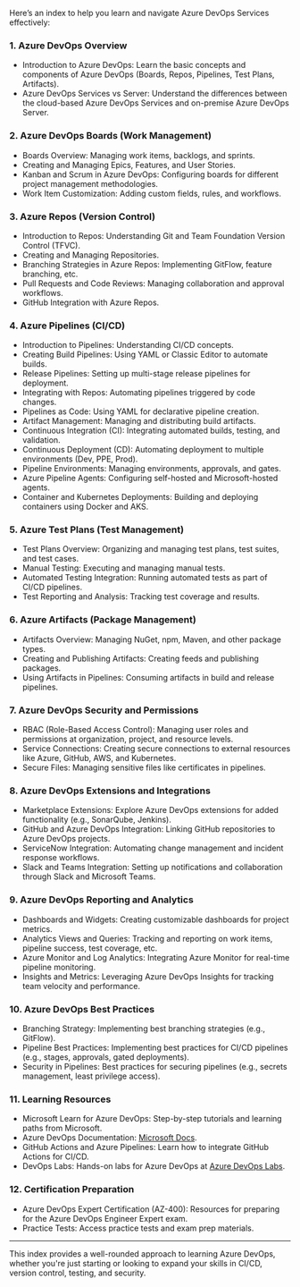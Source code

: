 Here’s an index to help you learn and navigate Azure DevOps Services effectively:

### 1. Azure DevOps Overview
   - Introduction to Azure DevOps: Learn the basic concepts and components of Azure DevOps (Boards, Repos, Pipelines, Test Plans, Artifacts).
   - Azure DevOps Services vs Server: Understand the differences between the cloud-based Azure DevOps Services and on-premise Azure DevOps Server.

### 2. Azure DevOps Boards (Work Management)
   - Boards Overview: Managing work items, backlogs, and sprints.
   - Creating and Managing Epics, Features, and User Stories.
   - Kanban and Scrum in Azure DevOps: Configuring boards for different project management methodologies.
   - Work Item Customization: Adding custom fields, rules, and workflows.

### 3. Azure Repos (Version Control)
   - Introduction to Repos: Understanding Git and Team Foundation Version Control (TFVC).
   - Creating and Managing Repositories.
   - Branching Strategies in Azure Repos: Implementing GitFlow, feature branching, etc.
   - Pull Requests and Code Reviews: Managing collaboration and approval workflows.
   - GitHub Integration with Azure Repos.

### 4. Azure Pipelines (CI/CD)
   - Introduction to Pipelines: Understanding CI/CD concepts.
   - Creating Build Pipelines: Using YAML or Classic Editor to automate builds.
   - Release Pipelines: Setting up multi-stage release pipelines for deployment.
   - Integrating with Repos: Automating pipelines triggered by code changes.
   - Pipelines as Code: Using YAML for declarative pipeline creation.
   - Artifact Management: Managing and distributing build artifacts.
   - Continuous Integration (CI): Integrating automated builds, testing, and validation.
   - Continuous Deployment (CD): Automating deployment to multiple environments (Dev, PPE, Prod).
   - Pipeline Environments: Managing environments, approvals, and gates.
   - Azure Pipeline Agents: Configuring self-hosted and Microsoft-hosted agents.
   - Container and Kubernetes Deployments: Building and deploying containers using Docker and AKS.

### 5. Azure Test Plans (Test Management)
   - Test Plans Overview: Organizing and managing test plans, test suites, and test cases.
   - Manual Testing: Executing and managing manual tests.
   - Automated Testing Integration: Running automated tests as part of CI/CD pipelines.
   - Test Reporting and Analysis: Tracking test coverage and results.

### 6. Azure Artifacts (Package Management)
   - Artifacts Overview: Managing NuGet, npm, Maven, and other package types.
   - Creating and Publishing Artifacts: Creating feeds and publishing packages.
   - Using Artifacts in Pipelines: Consuming artifacts in build and release pipelines.

### 7. Azure DevOps Security and Permissions
   - RBAC (Role-Based Access Control): Managing user roles and permissions at organization, project, and resource levels.
   - Service Connections: Creating secure connections to external resources like Azure, GitHub, AWS, and Kubernetes.
   - Secure Files: Managing sensitive files like certificates in pipelines.

### 8. Azure DevOps Extensions and Integrations
   - Marketplace Extensions: Explore Azure DevOps extensions for added functionality (e.g., SonarQube, Jenkins).
   - GitHub and Azure DevOps Integration: Linking GitHub repositories to Azure DevOps projects.
   - ServiceNow Integration: Automating change management and incident response workflows.
   - Slack and Teams Integration: Setting up notifications and collaboration through Slack and Microsoft Teams.

### 9. Azure DevOps Reporting and Analytics
   - Dashboards and Widgets: Creating customizable dashboards for project metrics.
   - Analytics Views and Queries: Tracking and reporting on work items, pipeline success, test coverage, etc.
   - Azure Monitor and Log Analytics: Integrating Azure Monitor for real-time pipeline monitoring.
   - Insights and Metrics: Leveraging Azure DevOps Insights for tracking team velocity and performance.

### 10. Azure DevOps Best Practices
   - Branching Strategy: Implementing best branching strategies (e.g., GitFlow).
   - Pipeline Best Practices: Implementing best practices for CI/CD pipelines (e.g., stages, approvals, gated deployments).
   - Security in Pipelines: Best practices for securing pipelines (e.g., secrets management, least privilege access).

### 11. Learning Resources
   - Microsoft Learn for Azure DevOps: Step-by-step tutorials and learning paths from Microsoft.
   - Azure DevOps Documentation: [Microsoft Docs](https://docs.microsoft.com/en-us/azure/devops/).
   - GitHub Actions and Azure Pipelines: Learn how to integrate GitHub Actions for CI/CD.
   - DevOps Labs: Hands-on labs for Azure DevOps at [Azure DevOps Labs](https://azuredevopslabs.com/).

### 12. Certification Preparation
   - Azure DevOps Expert Certification (AZ-400): Resources for preparing for the Azure DevOps Engineer Expert exam.
   - Practice Tests: Access practice tests and exam prep materials.

---

This index provides a well-rounded approach to learning Azure DevOps, whether you're just starting or looking to expand your skills in CI/CD, version control, testing, and security.